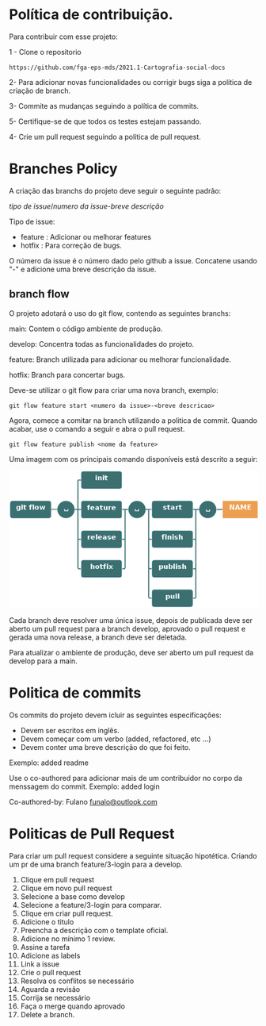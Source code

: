 # Política de contribuição.

Para contribuir com esse projeto:

1 - Clone o repositorio 

    https://github.com/fga-eps-mds/2021.1-Cartografia-social-docs

2- Para adicionar novas funcionalidades ou corrigir bugs siga a política de criação de branch.

3- Commite as mudanças seguindo a política de commits.

5- Certifique-se de que todos os testes estejam passando.

4- Crie um pull request seguindo a política de pull request.

# Branches Policy
A criação das branchs do projeto deve seguir o seguinte padrão:

_tipo de issue_/_numero da issue_-_breve descrição_

Tipo de issue:
- feature : Adicionar ou melhorar features
- hotfix : Para correção de bugs.

O número da issue é o número dado pelo github a issue. Concatene usando "-" e adicione uma breve descrição da issue.

## branch flow

O projeto adotará o uso do git flow, contendo as seguintes branchs:

main: Contem o código ambiente de produção.

develop: Concentra todas as funcionalidades do projeto.

feature: Branch utilizada para adicionar ou melhorar funcionalidade.

hotfix: Branch para concertar bugs.

Deve-se utilizar o git flow para criar uma nova branch, exemplo:

    git flow feature start <numero da issue>-<breve descricao>

Agora, comece a comitar na branch utilizando a politica de commit. Quando acabar, use o comando a seguir e abra o pull request.

    git flow feature publish <nome da feature>

Uma imagem com os principais comando disponíveis está descrito a seguir:

![git flow image]( ../images/git-flow-commands.png)

Cada branch deve resolver uma única issue, depois de publicada deve ser aberto um pull request para a branch develop, aprovado o pull request e gerada uma nova release, a branch deve ser deletada.

Para atualizar o ambiente de produção, deve ser aberto um pull request da develop para a main. 

# Politica de commits
Os commits do projeto devem icluir as seguintes especificações:

- Devem ser escritos em inglês.
- Devem começar com um verbo (added, refactored, etc ...)
- Devem conter uma breve descrição do que foi feito.

Exemplo: added readme

Use o co-authored para adicionar mais de um contribuidor no corpo da menssagem do commit.
Exemplo: 
added login

Co-authored-by: Fulano <funalo@outlook.com>

# Politicas de Pull Request
Para criar um pull request considere a seguinte situação hipotética. Criando um pr de uma branch feature/3-login para a develop.

1) Clique em pull request
2) Clique em novo pull request
3) Selecione a base como develop
4) Selecione a feature/3-login para comparar.
5) Clique em criar pull request.
6) Adicione o titulo
7) Preencha a descrição com o template oficial.
8) Adicione no mínimo 1 review.
9) Assine a tarefa
10) Adicione as labels
11) Link a issue
12) Crie o pull request
13) Resolva os conflitos se necessário
14) Aguarda a revisão
15) Corrija se necessário
16) Faça o merge quando aprovado
17) Delete a branch.